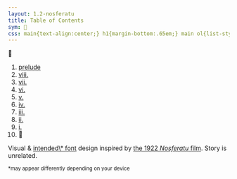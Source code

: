 ```yaml
---
layout: 1.2-nosferatu
title: Table of Contents
sym: 🌙
css: main{text-align:center;} h1{margin-bottom:.65em;} main ol{list-style-type:none; padding-left:0; line-height:2;} section{text-align:left; font-size:.85em; max-width:20em; margin:1rem auto 0; opacity:.85;} section small{font-size:.85em;} ol a{text-decoration:none;} ol a:hover,ol a:focus,ol a:active{color:#606060;} ol li:last-child{margin:.75em 0 2em;} ol li a{display:inline-block; padding:0 .35em;} a{text-underline-offset:.25em;}
---
```

<!--put the "ad"/cover image above the h1? with title. use "if url contains index" or whatever in the layout
also maybe use images for this? especially if parts get split into separate pages but idk, everything on one big page makes my job easier even if it loads a bit slower-->
🌙︎&#xFE0E;

1. [prelude](splash)
1. [viii.](viii)
1. [vii.](vii)
1. [vi.](vi)
1. [v.](v) <!--interlude: Who Would Win: "ELDRITCH WEREBUNNY BEHEMOTH" vs "one guy with a stick lol"-->
1. [iv.](iv) <!--interlude: OH BUT CALEB AS "SICKOS." meanwhile addison and joce having the worst day of their lives-->
1. [iii.](iii) <!--interlude: do we finally share the "but... you're a rabbit" y/n. it's not Quite a Dramatic Death Scene but it kinda fades like one anyway so-->
1. [ii.](ii)
1. [i.](i)
1. 🌙︎&#xFE0E;

<!--1. epilogue-bonus-thing?? idk could just be a group drawing, have Some kind of "thanks for reading". maybe an additional author's note about this being a "test run" for the potential Actual Story? maybe you could get the colorscript up by this point and have a link to it here :V
	1. ^ link it to the moon. NOT the beginning though, that part can stay visible-->

<section markdown="1" class="book">
Visual & <a href="https://en.wikipedia.org/wiki/Century_Gothic" class="ext">intended\* font</a> design inspired by <a href="https://en.wikipedia.org/wiki/Nosferatu" class="ext">the 1922 <i>Nosferatu</i> film</a>. Story is unrelated.

<small>\*may appear differently depending on your device</small>
</section>